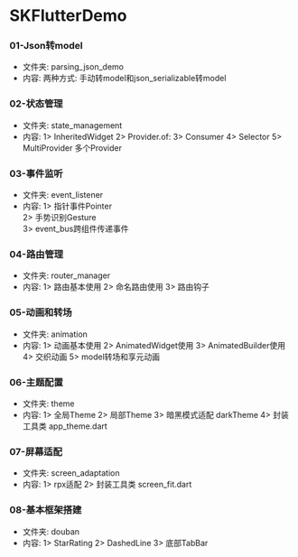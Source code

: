# SKFlutterDemo


### 01-Json转model 
+ 文件夹: parsing_json_demo
+ 内容:  两种方式: 手动转model和json_serializable转model

### 02-状态管理 
+ 文件夹: state_management
+ 内容:
1> InheritedWidget 
2> Provider.of: 
3> Consumer 
4> Selector
5> MultiProvider 多个Provider

### 03-事件监听
+ 文件夹: event_listener
+ 内容: 
1> 指针事件Pointer  
2> 手势识别Gesture   
3> event_bus跨组件传递事件

### 04-路由管理
+ 文件夹: router_manager
+ 内容: 
1> 路由基本使用 
2> 命名路由使用
3> 路由钩子 

### 05-动画和转场
+ 文件夹: animation
+ 内容:
1> 动画基本使用
2> AnimatedWidget使用
3> AnimatedBuilder使用
4> 交织动画
5> model转场和享元动画

### 06-主题配置
+ 文件夹: theme
+ 内容:
1> 全局Theme
2> 局部Theme
3> 暗黑模式适配 darkTheme
4> 封装工具类 app_theme.dart

### 07-屏幕适配
+ 文件夹: screen_adaptation
+ 内容:
1> rpx适配
2> 封装工具类 screen_fit.dart

### 08-基本框架搭建
+ 文件夹: douban
+ 内容:
1> StarRating
2> DashedLine
3> 底部TabBar
